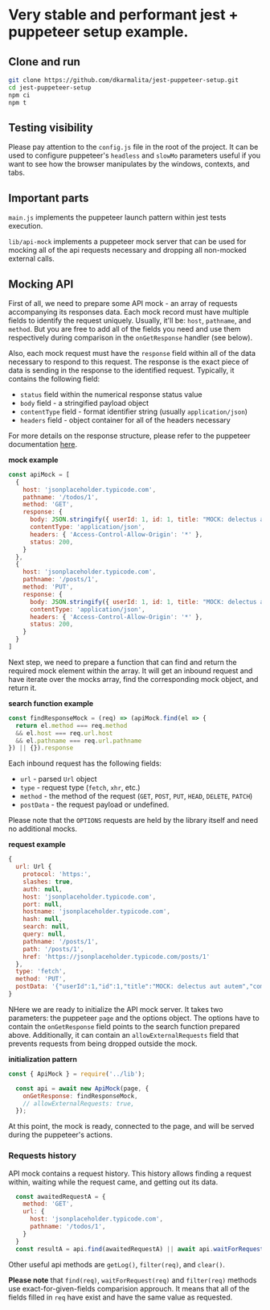 # Very stable and performant jest + puppeteer setup example.

## Clone and run

```sh
git clone https://github.com/dkarmalita/jest-puppeteer-setup.git
cd jest-puppeteer-setup
npm ci
npm t
```

## Testing visibility

Please pay attention to the `config.js` file in the root of the project. It can be used to configure puppeteer's `headless` and `slowMo` parameters useful if you want to see how the browser manipulates by the windows, contexts, and tabs. 


## Important parts

`main.js` implements the puppeteer launch pattern within jest tests execution.

`lib/api-mock` implements a puppeteer mock server that can be used for mocking all of the api requests necessary and dropping all non-mocked external calls.


## Mocking API

First of all, we need to prepare some API mock - an array of requests accompanying its responses data. Each mock record must have multiple fields to identify the request uniquely. Usually, it'll be: `host`, `pathname`,  and `method`. But you are free to add all of the fields you need and use them respectively during comparison in the `onGetResponse` handler (see below).

Also, each mock request must have the `response` field within all of the data necessary to respond to this request. The response is the exact piece of data is sending in the response to the identified request. Typically, it contains the following field:

* `status` field within the numerical response status value
* `body` field - a stringified payload object
* `contentType` field - format identifier string (usually `application/json`)
* `headers` field - object container for all of the headers necessary

For more details on the response structure, please refer to the puppeteer documentation [here](https://pptr.dev/#?product=Puppeteer&version=v5.5.0&show=api-httprequestrespondresponse).

__mock example__
```js
const apiMock = [
  {
    host: 'jsonplaceholder.typicode.com',
    pathname: '/todos/1',
    method: 'GET',
    response: {
      body: JSON.stringify({ userId: 1, id: 1, title: "MOCK: delectus aut autem", completed: false }),
      contentType: 'application/json',
      headers: { 'Access-Control-Allow-Origin': '*' },
      status: 200,
    }
  },
  {
    host: 'jsonplaceholder.typicode.com',
    pathname: '/posts/1',
    method: 'PUT',
    response: {
      body: JSON.stringify({ userId: 1, id: 1, title: "MOCK: delectus aut autem", completed: false }),
      contentType: 'application/json',
      headers: { 'Access-Control-Allow-Origin': '*' },
      status: 200,
    }
  }
]
```

Next step, we need to prepare a function that can find and return the required mock element within the array. It will get an inbound request and have iterate over the mocks array, find the corresponding mock object, and return it.

__search function example__
```js
const findResponseMock = (req) => (apiMock.find(el => {
  return el.method === req.method
  && el.host === req.url.host
  && el.pathname === req.url.pathname
}) || {}).response
```

Each inbound request has the following fields:
* `url` - parsed `Url` object
* `type` - request type (`fetch`, `xhr`, etc.)
* `method` - the method of the request (`GET`, `POST`, `PUT`, `HEAD`, `DELETE`, `PATCH`)
* `postData` - the request payload or undefined.

Please note that the `OPTIONS` requests are held by the library itself and need no additional mocks.

__request example__
```js
{
  url: Url {
    protocol: 'https:',
    slashes: true,
    auth: null,
    host: 'jsonplaceholder.typicode.com',
    port: null,
    hostname: 'jsonplaceholder.typicode.com',
    hash: null,
    search: null,
    query: null,
    pathname: '/posts/1',
    path: '/posts/1',
    href: 'https://jsonplaceholder.typicode.com/posts/1'
  },
  type: 'fetch',
  method: 'PUT',
  postData: '{"userId":1,"id":1,"title":"MOCK: delectus aut autem","completed":false}'
}
```

NHere we are ready to initialize the API mock server. It takes two parameters: the puppeteer `page` and the options object. The options have to contain the `onGetResponse` field points to the search function prepared above. Additionally, it can contain an `allowExternalRequests` field that prevents requests from being dropped outside the mock.

__initialization pattern__
```js
const { ApiMock } = require('../lib');

  const api = await new ApiMock(page, {
    onGetResponse: findResponseMock,
    // allowExternalRequests: true,
  });
```

At this point, the mock is ready, connected to the page, and will be served during the puppeteer's actions.


### Requests history

API mock contains a request history. This history allows finding a request within, waiting while the request came, and getting out its data.

```js
  const awaitedRequestA = {
    method: 'GET',
    url: {
      host: 'jsonplaceholder.typicode.com',
      pathname: '/todos/1',
    }
  }
  const resultA = api.find(awaitedRequestA) || await api.waitForRequest(awaitedRequestA)
```

Other useful api methods are `getLog()`, `filter(req)`, and `clear()`. 

__Please note__ that `find(req)`, `waitForRequest(req)` and `filter(req)` methods use exact-for-given-fields comparision approuch. It means that all of the fields filled in `req` have exist and have the same value as requested.

